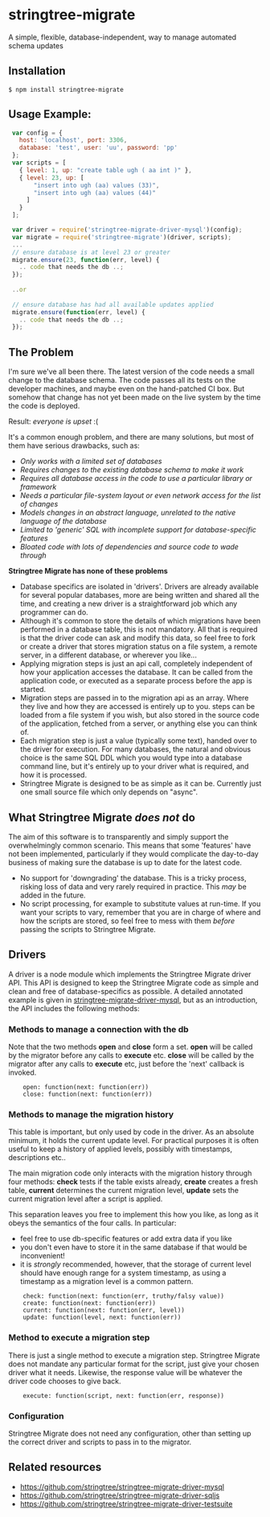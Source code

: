 # stringtree-migrate

A simple, flexible, database-independent, way to manage automated schema updates

## Installation

    $ npm install stringtree-migrate

## Usage Example:
```js
 var config = {
   host: 'localhost', port: 3306,
   database: 'test', user: 'uu', password: 'pp'
 };
 var scripts = [
   { level: 1, up: "create table ugh ( aa int )" },
   { level: 23, up: [
       "insert into ugh (aa) values (33)",
       "insert into ugh (aa) values (44)"
     ]
   }
 ];

 var driver = require('stringtree-migrate-driver-mysql')(config);
 var migrate = require('stringtree-migrate')(driver, scripts);
 ...
 // ensure database is at level 23 or greater
 migrate.ensure(23, function(err, level) {
   .. code that needs the db ..;
 });
 
 ..or
  
 // ensure database has had all available updates applied
 migrate.ensure(function(err, level) {
   .. code that needs the db ..;
 });
```

## The Problem

I'm sure we've all been there. The latest version of the code needs a small change to the database schema.
The code passes all its tests on the developer machines, and maybe even on the hand-patched CI box.
But somehow that change has not yet been made on the live system by the time the code is deployed.

Result: _everyone is upset_ :(

It's a common enough problem, and there are many solutions, but most of them have serious drawbacks, such as:

* _Only works with a limited set of databases_
* _Requires changes to the existing database schema to make it work_
* _Requires all database access in the code to use a particular library or framework_
* _Needs a particular file-system layout or even network access for the list of changes_
* _Models changes in an abstract language, unrelated to the native language of the database_
* _Limited to 'generic' SQL with incomplete support for database-specific features_
* _Bloated code with lots of dependencies and source code to wade through_

**Stringtree Migrate has none of these problems**

* Database specifics are isolated in 'drivers'. Drivers are already available for several popular databases, more are being written and shared all the time, and creating a new driver is a straightforward job which any programmer can do.
* Although it's common to store the details of which migrations have been performed in a database table, this is not mandatory. All that is required is that the driver code can ask and modify this data, so feel free to fork or create a driver that stores migration status on a file system, a remote server, in a different database, or wherever you like...
* Applying migration steps is just an api call, completely independent of how your application accesses the database. It can be called from the application code, or executed as a separate process before the app is started.
* Migration steps are passed in to the migration api as an array. Where they live and how they are accessed is entirely up to you. steps can be loaded from a file system if you wish, but also stored in the source code of the application, fetched from a server, or anything else you can think of.
* Each migration step is just a value (typically some text), handed over to the driver for execution. For many databases, the natural and obvious choice is the same SQL DDL which you would type into a database command line, but it's entirely up to your driver what is required, and how it is processed.
* Stringtree Migrate is designed to be as simple as it can be. Currently just one small source file which only depends on "async".


## What Stringtree Migrate _does not_ do

The aim of this software is to transparently and simply support the overwhelmingly common scenario. This means that some 'features' have not been implemented, particularly if they would complicate the day-to-day business of making sure the database is up to date for the latest code.  

* No support for 'downgrading' the database. This is a tricky process, risking loss of data and very rarely required in practice. This _may_ be added in the future.
* No script processing, for example to substitute values at run-time. If you want your scripts to vary, remember that you are in charge of where and how the scripts are stored, so feel free to mess with them _before_ passing the scripts to Stringtree Migrate.

## Drivers

A driver is a node module which implements the Stringtree Migrate driver API. This API is designed to keep the Stringtree Migrate code as simple and clean and free of database-specifics as possible. A detailed annotated example is given in [stringtree-migrate-driver-mysql](https://github.com/stringtree/stringtree-migrate-driver-mysql), but as an introduction, the API includes the following methods:

### Methods to manage a connection with the db
  Note that the two methods **open** and **close** form a set.
  **open** will be called by the migrator before any calls to **execute** etc.
  **close** will be called by the migrator after any calls to **execute** etc, just before the 'next' callback is invoked.
```
	open: function(next: function(err))
	close: function(next: function(err))
```

### Methods to manage the migration history
  This table is important, but only used by code in the driver. As an absolute minimum, it holds the current update level. For practical purposes it is often useful to keep a history of applied levels, possibly with timestamps, descriptions etc.. 

  The main migration code only interacts with the migration history through four methods: **check** tests if the table exists already, **create** creates a fresh table, **current** determines the current migration level, **update** sets the current migration level after a script is applied.

   This separation leaves you free to implement this how you like, as long as it obeys the semantics of the four calls. In particular:
   * feel free to use db-specific features or add extra data if you like
   * you don't even have to store it in the same database if that would be inconvenient!
   * it is _strongly_ recommended, however, that the storage of current level should have enough range for a system timestamp, as using a timestamp as a migration level is a common pattern.
```
	check: function(next: function(err, truthy/falsy value))
	create: function(next: function(err))
	current: function(next: function(err, level))
	update: function(level, next: function(err))
```

### Method to execute a migration step

  There is just a single method to execute a migration step. Stringtree Migrate does not mandate any particular format for the script, just give your chosen driver what it needs. Likewise, the response value will be whatever the driver code chooses to give back.
```
	execute: function(script, next: function(err, response))
```
### Configuration

Stringtree Migrate does not need any configuration, other than setting up the correct driver and scripts to pass in to the migrator.

## Related resources

* https://github.com/stringtree/stringtree-migrate-driver-mysql
* https://github.com/stringtree/stringtree-migrate-driver-sqljs
* https://github.com/stringtree/stringtree-migrate-driver-testsuite
